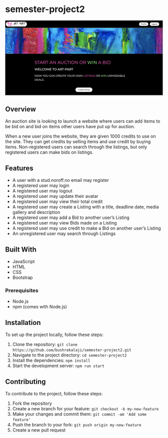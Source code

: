 # semester-project2

![Alt Text](https://raw.githubusercontent.com/bushrakalaji/semester-project2/main/images/site.png)


## Overview

An auction site is looking to launch a website where users can add items to be bid on and bid on items other users have put up for auction.

When a new user joins the website, they are given 1000 credits to use on the site. They can get credits by selling items and use credit by buying items. Non-registered users can search through the listings, but only registered users can make bids on listings.

## Features

- A user with a stud.noroff.no email may register
- A registered user may login
- A registered user may logout
- A registered user may update their avatar
- A registered user may view their total credit
- A registered user may create a Listing with a title, deadline date, media gallery and description
- A registered user may add a Bid to another user’s Listing
- A registered user may view Bids made on a Listing
- A registered user may use credit to make a Bid on another user’s Listing
- An unregistered user may search through Listings

## Built With
- JavaScript
- HTML
- CSS
- Bootstrap

### Prerequisites

- Node.js
- npm (comes with Node.js)

## Installation

To set up the project locally, follow these steps:

1. Clone the repository: `git clone https://github.com/bushrakalaji/semester-project2.git`
2. Navigate to the project directory: `cd semester-project2`
3. Install the dependencies: `npm install` 
4. Start the development server: `npm run start` 

## Contributing

To contribute to the project, follow these steps:

1. Fork the repository
2. Create a new branch for your feature: `git checkout -b my-new-feature`
3. Make your changes and commit them: `git commit -am 'Add some feature'`
4. Push the branch to your fork: `git push origin my-new-feature`
5. Create a new pull request

